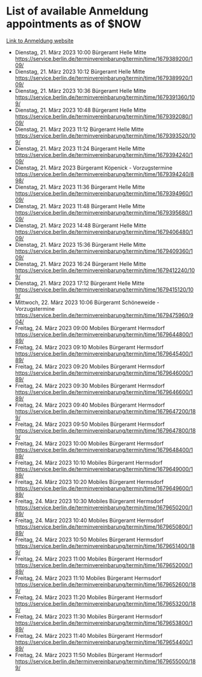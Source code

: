 # List of available Anmeldung appointments as of $NOW
[Link to Anmeldung website](https://service.berlin.de/terminvereinbarung/termin/tag.php?termin=1&anliegen[]=120686&dienstleisterlist=122210,122217,327316,122219,327312,122227,327314,122231,327346,122243,327348,122254,122252,329742,122260,329745,122262,329748,122271,327278,122273,327274,122277,327276,330436,122280,327294,122282,327290,122284,327292,122291,327270,122285,327266,122286,327264,122296,327268,150230,329760,122297,327286,122294,327284,122312,329763,122314,329775,122304,327330,122311,327334,122309,327332,317869,122281,327352,122279,329772,122283,122276,327324,122274,327326,122267,329766,122246,327318,122251,327320,122257,327322,122208,327298,122226,327300&herkunft=http%3A%2F%2Fservice.berlin.de%2Fdienstleistung%2F120686%2F)
- Dienstag, 21. März 2023 10:00 Bürgeramt Helle Mitte https://service.berlin.de/terminvereinbarung/termin/time/1679389200/109/
- Dienstag, 21. März 2023 10:12 Bürgeramt Helle Mitte https://service.berlin.de/terminvereinbarung/termin/time/1679389920/109/
- Dienstag, 21. März 2023 10:36 Bürgeramt Helle Mitte https://service.berlin.de/terminvereinbarung/termin/time/1679391360/109/
- Dienstag, 21. März 2023 10:48 Bürgeramt Helle Mitte https://service.berlin.de/terminvereinbarung/termin/time/1679392080/109/
- Dienstag, 21. März 2023 11:12 Bürgeramt Helle Mitte https://service.berlin.de/terminvereinbarung/termin/time/1679393520/109/
- Dienstag, 21. März 2023 11:24 Bürgeramt Helle Mitte https://service.berlin.de/terminvereinbarung/termin/time/1679394240/109/
- Dienstag, 21. März 2023  Bürgeramt Köpenick - Vorzugstermine https://service.berlin.de/terminvereinbarung/termin/time/1679394240/898/
- Dienstag, 21. März 2023 11:36 Bürgeramt Helle Mitte https://service.berlin.de/terminvereinbarung/termin/time/1679394960/109/
- Dienstag, 21. März 2023 11:48 Bürgeramt Helle Mitte https://service.berlin.de/terminvereinbarung/termin/time/1679395680/109/
- Dienstag, 21. März 2023 14:48 Bürgeramt Helle Mitte https://service.berlin.de/terminvereinbarung/termin/time/1679406480/109/
- Dienstag, 21. März 2023 15:36 Bürgeramt Helle Mitte https://service.berlin.de/terminvereinbarung/termin/time/1679409360/109/
- Dienstag, 21. März 2023 16:24 Bürgeramt Helle Mitte https://service.berlin.de/terminvereinbarung/termin/time/1679412240/109/
- Dienstag, 21. März 2023 17:12 Bürgeramt Helle Mitte https://service.berlin.de/terminvereinbarung/termin/time/1679415120/109/
- Mittwoch, 22. März 2023 10:06 Bürgeramt Schöneweide - Vorzugstermine https://service.berlin.de/terminvereinbarung/termin/time/1679475960/904/
- Freitag, 24. März 2023 09:00 Mobiles Bürgeramt Hermsdorf https://service.berlin.de/terminvereinbarung/termin/time/1679644800/189/
- Freitag, 24. März 2023 09:10 Mobiles Bürgeramt Hermsdorf https://service.berlin.de/terminvereinbarung/termin/time/1679645400/189/
- Freitag, 24. März 2023 09:20 Mobiles Bürgeramt Hermsdorf https://service.berlin.de/terminvereinbarung/termin/time/1679646000/189/
- Freitag, 24. März 2023 09:30 Mobiles Bürgeramt Hermsdorf https://service.berlin.de/terminvereinbarung/termin/time/1679646600/189/
- Freitag, 24. März 2023 09:40 Mobiles Bürgeramt Hermsdorf https://service.berlin.de/terminvereinbarung/termin/time/1679647200/189/
- Freitag, 24. März 2023 09:50 Mobiles Bürgeramt Hermsdorf https://service.berlin.de/terminvereinbarung/termin/time/1679647800/189/
- Freitag, 24. März 2023 10:00 Mobiles Bürgeramt Hermsdorf https://service.berlin.de/terminvereinbarung/termin/time/1679648400/189/
- Freitag, 24. März 2023 10:10 Mobiles Bürgeramt Hermsdorf https://service.berlin.de/terminvereinbarung/termin/time/1679649000/189/
- Freitag, 24. März 2023 10:20 Mobiles Bürgeramt Hermsdorf https://service.berlin.de/terminvereinbarung/termin/time/1679649600/189/
- Freitag, 24. März 2023 10:30 Mobiles Bürgeramt Hermsdorf https://service.berlin.de/terminvereinbarung/termin/time/1679650200/189/
- Freitag, 24. März 2023 10:40 Mobiles Bürgeramt Hermsdorf https://service.berlin.de/terminvereinbarung/termin/time/1679650800/189/
- Freitag, 24. März 2023 10:50 Mobiles Bürgeramt Hermsdorf https://service.berlin.de/terminvereinbarung/termin/time/1679651400/189/
- Freitag, 24. März 2023 11:00 Mobiles Bürgeramt Hermsdorf https://service.berlin.de/terminvereinbarung/termin/time/1679652000/189/
- Freitag, 24. März 2023 11:10 Mobiles Bürgeramt Hermsdorf https://service.berlin.de/terminvereinbarung/termin/time/1679652600/189/
- Freitag, 24. März 2023 11:20 Mobiles Bürgeramt Hermsdorf https://service.berlin.de/terminvereinbarung/termin/time/1679653200/189/
- Freitag, 24. März 2023 11:30 Mobiles Bürgeramt Hermsdorf https://service.berlin.de/terminvereinbarung/termin/time/1679653800/189/
- Freitag, 24. März 2023 11:40 Mobiles Bürgeramt Hermsdorf https://service.berlin.de/terminvereinbarung/termin/time/1679654400/189/
- Freitag, 24. März 2023 11:50 Mobiles Bürgeramt Hermsdorf https://service.berlin.de/terminvereinbarung/termin/time/1679655000/189/
